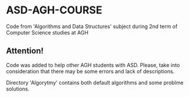 # ASD-AGH-COURSE
Code from 'Algorithms and Data Structures' subject during 2nd term of Computer Science studies at AGH

## Attention!
Code was added to help other AGH students with ASD. Please, take into consideration that there may be some errors and lack of descriptions.

Directory 'Algorytmy' contains both default algorithms and some problme solutions.